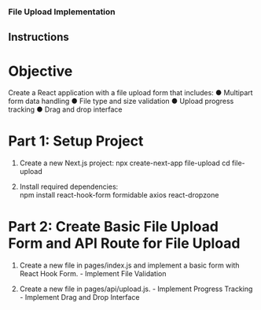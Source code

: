 ### File Upload Implementation 
## Instructions

# Objective 
Create a React application with a file upload form that includes: 
● Multipart form data handling 
● File type and size validation 
● Upload progress tracking 
● Drag and drop interface

# Part 1: Setup Project 
1. Create a new Next.js project: 
npx create-next-app file-upload 
cd file-upload

2. Install required dependencies:  
npm install react-hook-form formidable axios react-dropzone 

# Part 2: Create Basic File Upload Form and API Route for File Upload 
1. Create a new file in pages/index.js and implement a basic form with React Hook 
Form. - Implement File Validation 

2. Create a new file in pages/api/upload.js. - 
Implement Progress Tracking - 
Implement Drag and Drop Interface